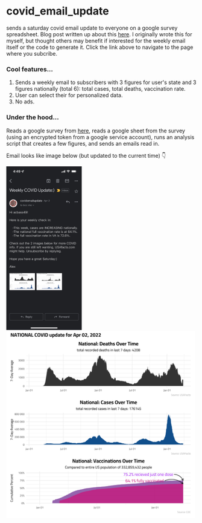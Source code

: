 # covid_email_update
sends a saturday covid email update to everyone on a google survey spreadsheet. Blog post written up about this [here](https://alexbass.me/projects/weekly-covid-update/). I originally wrote this for myself, but thought others may benefit if interested for the weekly email itself or the code to generate it. Click the link above to navigate to the page where you subcribe.

### Cool features...
1. Sends a weekly email to subscribers with 3 figures for user's state and 3 figures nationally (total 6): total cases, total deaths, vaccination rate.
2. User can select their for personalized data.
3. No ads.

### Under the hood...
Reads a google survey from [here](https://alexbass.me/projects/weekly-covid-update/), reads a google sheet from the survey (using an encrypted token from a  google service account), runs an analysis script that creates a few figures, and sends an emails read in.

Email looks like image below (but updated to the current time) 👇

<img src="https://github.com/acbass49/covid_email_update/blob/master/IMG_17E9A72EF318-1.jpeg" width="200" />

<img src="https://github.com/acbass49/covid_email_update/blob/master/national.png" width="500" />
